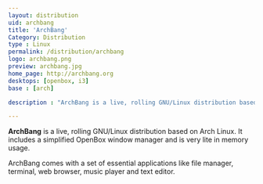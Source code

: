 ```yaml
---
layout: distribution
uid: archbang
title: 'ArchBang'
Category: Distribution
type : Linux
permalink: /distribution/archbang
logo: archbang.png
preview: archbang.jpg
home_page: http://archbang.org
desktops: [openbox, i3]
base : [arch]

description : "ArchBang is a live, rolling GNU/Linux distribution based on Arch Linux. It includes a simplified OpenBox window manager and is very lite in memory usage"

---
```


**ArchBang** is a live, rolling GNU/Linux distribution based on Arch Linux. It includes a simplified OpenBox window manager and is very lite in memory usage.

ArchBang comes with a set of essential applications like file manager, terminal, web browser, music player and text editor.